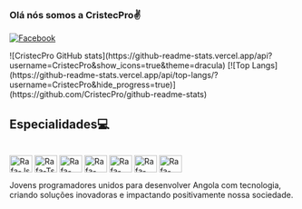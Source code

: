 ### Olá nós somos a CristecPro✌

[![Facebook](https://img.shields.io/badge/Facebook-1877F2?style=for-the-badge&logo=facebook&logoColor=white)](https://www.facebook.com/CristecPro)
<div>
  ![CristecPro GitHub stats](https://github-readme-stats.vercel.app/api?username=CristecPro&show_icons=true&theme=dracula)
  [![Top Langs](https://github-readme-stats.vercel.app/api/top-langs/?username=CristecPro&hide_progress=true)](https://github.com/CristecPro/github-readme-stats)
</div>


## Especialidades💻


<div style="display: inline_block"><br>
  <img align="center" alt="Rafa-Js" height="30" width="40" src="[https://raw.githubusercontent.com/devicons/devicon/master/icons/javascript/javascript-plain .svg](https://icons8.com/icon/13441/python)">
  <img align="center" alt="Rafa-Ts" height="30" width="40" src="https://raw.githubusercontent.com/devicons/devicon/master/icons/typescript/typescript-plain .svg">
  <img align="center" alt="Rafa-React" height="30" width="40" src="https://raw.githubusercontent.com/devicons/devicon/master/icons/react/react-original .svg">
  <img align="center" alt="Rafa-HTML" height="30" width="40" src="https://raw.githubusercontent.com/devicons/devicon/master/icons/html5/html5-original .svg">
  <img align="center" alt="Rafa-CSS" height="30" width="40" src="https://raw.githubusercontent.com/devicons/devicon/master/icons/css3/css3-original .svg">
  <img align="center" alt="Rafa-Python" height="30" width="40" src="https://raw.githubusercontent.com/devicons/devicon/master/icons/python/python-original .svg">
  <img align="center" alt="Rafa-Csharp" height="30" width="40" src="https://raw.githubusercontent.com/devicons/devicon/master/icons/csharp/csharp-original .svg">
</div>





<p>Jovens programadores unidos para desenvolver Angola com tecnologia, criando soluções inovadoras e impactando positivamente nossa sociedade.</p>



